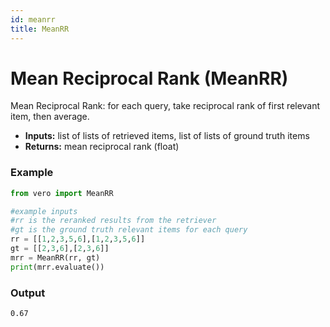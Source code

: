 ```yaml
---
id: meanrr
title: MeanRR
---
```


# **Mean Reciprocal Rank (MeanRR)**

Mean Reciprocal Rank: for each query, take reciprocal rank of first relevant item, then average.

* **Inputs:** list of lists of retrieved items, list of lists of ground truth items  
* **Returns:** mean reciprocal rank (float)

### **Example**
```py
from vero import MeanRR

#example inputs
#rr is the reranked results from the retriever
#gt is the ground truth relevant items for each query
rr = [[1,2,3,5,6],[1,2,3,5,6]]
gt = [[2,3,6],[2,3,6]]
mrr = MeanRR(rr, gt)
print(mrr.evaluate())
```

### **Output**
```text
0.67
